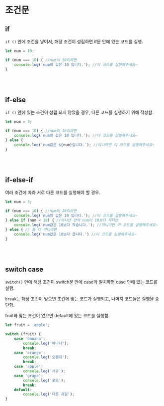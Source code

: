 # 조건문

## if

`if ()` 안에 조건을 넣어서, 해당 조건이 성립하면 if문 안에 있는 코드를 실행.

```js
let num = 10;

if (num === 10) { //num이 10이라면
    console.log('num의 값은 10 입니다.'); //이 코드를 실행해주세요~
}
```

<br/><br/>

## if-else

`if ()` 안에 있는 조건이 성립 되지 않았을 경우, 다른 코드를 실행하기 위해 작성함.

```js
let num = 5;

if (num === 10) { //num이 10이라면
    console.log('num의 값은 10 입니다.'); //이 코드를 실행해주세요~
} else {
    console.log(`num값은 ${num}입니다.`); //아니라면 이 코드를 실행해주세요~
}
```

<br/><br/>

## if-else-if

여러 조건에 따라 서로 다른 코드를 실행해야 할 경우.

```js
let num = 5;

if (num === 10) { //num이 10이라면
    console.log('num의 값은 10 입니다.'); //이 코드를 실행해주세요~
} else if (num < 10) { //아니면 만약 num이 10보다 작다면
    console.log('num값은 10보다 작습니다.'); //아니라면 이 코드를 실행해주세요~
} else { // 둘 다 아니라면
    console.log('num값은 10보다 큽니다.') //이 코드를 실행해주세요~
}
```

<br/><br/>

## switch case

`switch()` 안에 해당 조건이 switch문 안에 case와 일치하면 case 안에 있는 코드를 실행. <br/>

`break`는 해당 조건이 맞으면 조건에 맞는 코드가 실행되고, 나머지 코드들은 실행을 중단함. <br/>

fruit와 맞는 조건이 없으면 default에 있는 코드를 실행함.

```js
let fruit = 'apple';

switch (fruit) {
    case 'banana':
        console.log('바나나');
        break;
    case 'orange':
        console.log('오렌지');
        break;
    case 'apple':
        console.log('사과');
    case 'grape':
        console.log('포도');
        break;
    default:
        console.log('다른 과일');
}
```
